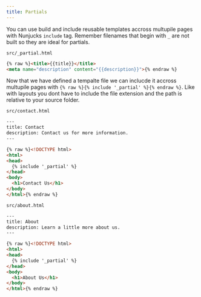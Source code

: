 ```yaml
---
title: Partials
---
```


You can use build and include reusable templates accross multupile pages with Nunjucks `include` tag. Remember filenames that begin with `_` are not built so they are ideal for partials.

<code class="filename">src/_partial.html</code>

```html
{% raw %}<title>{{title}}</title>
<meta name="description" content="{{description}}">{% endraw %}
```

Now that we have defined a tempalte file we can inclucde it accross multupile pages with `{% raw %}{% include '_partial' %}{% endraw %}`. Like with layouts you dont have to include the file extension and the path is relative to your source folder.

<code class="filename">src/contact.html</code>

```html
---
title: Contact
description: Contact us for more information.
---

{% raw %}<!DOCTYPE html>
<html>
<head>
  {% include '_partial' %}
</head>
<body>
  <h1>Contact Us</h1>
</body>
</html>{% endraw %}
```

<code class="filename">src/about.html</code>

```html
---
title: About
description: Learn a little more about us.
---

{% raw %}<!DOCTYPE html>
<html>
<head>
  {% include '_partial' %}
</head>
<body>
  <h1>About Us</h1>
</body>
</html>{% endraw %}
```

